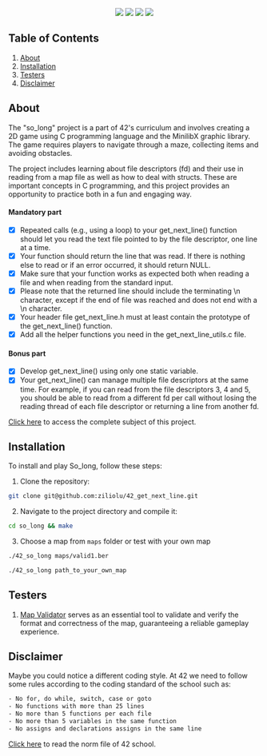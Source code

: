 <p align="center">
  <img src="https://img.shields.io/github/languages/top/ziliolu/42_get_next_line?color=#FFFFFF&style=flat-square" />
  <img src="https://img.shields.io/badge/score-125%20%2F%20100-success?color=#FFFFFF&style=flat-square" />
  <img src="https://img.shields.io/badge/status-finished-success?color=#FFFFFF&style=flat-square" />
  <img src="https://img.shields.io/github/last-commit/ziliolu/42_get_next_line?color=#FFFFFF&style=flat-square" />
</p>

## Table of Contents

1. [About](#about)
2. [Installation](#installation)
4. [Testers](#testers)
5. [Disclaimer](#disclaimer)

## About

The "so_long" project is a part of 42's curriculum and involves creating a 2D game using C programming language and the MinilibX graphic library. The game requires players to navigate through a maze, collecting items and avoiding obstacles.

The project includes learning about file descriptors (fd) and their use in reading from a map file as well as how to deal with structs. These are important concepts in C programming, and this project provides an opportunity to practice both in a fun and engaging way.

#### Mandatory part 

- [X] Repeated calls (e.g., using a loop) to your get_next_line() function should let
you read the text file pointed to by the file descriptor, one line at a time.
- [X] Your function should return the line that was read. If there is nothing else to read or if an error occurred, it should return NULL.
- [X] Make sure that your function works as expected both when reading a file and when reading from the standard input.
- [X] Please note that the returned line should include the terminating \n character, except if the end of file was reached and does not end with a \n character.
- [X] Your header file get_next_line.h must at least contain the prototype of the get_next_line() function.
- [X] Add all the helper functions you need in the get_next_line_utils.c file.

#### Bonus part
- [X] Develop get_next_line() using only one static variable.
- [X] Your get_next_line() can manage multiple file descriptors at the same time. For example, if you can read from the file descriptors 3, 4 and 5, you should be able to read from a different fd per call without losing the reading thread of each file descriptor or returning a line from another fd.

[Click here](https://github.com/ziliolu/42_so_long/blob/main/so_long_subject.pdf) to access the complete subject of this project.

## Installation

To install and play So_long, follow these steps:

1. Clone the repository:
  ```bash
  git clone git@github.com:ziliolu/42_get_next_line.git
  ```
2. Navigate to the project directory and compile it:
  ```bash
  cd so_long && make
  ```
3. Choose a map from `maps` folder or test with your own map
  ```bash
  ./42_so_long maps/valid1.ber
  ```
  ```bash
  ./42_so_long path_to_your_own_map
  ```

## Testers 

1. [Map Validator](https://github.com/Nuno-Jesus/so_long_map_validator) serves as an essential tool to validate and verify the format and correctness of the map, guaranteeing a reliable gameplay experience.
   
## Disclaimer 

Maybe you could notice a different coding style.
At 42 we need to follow some rules according to the coding standard of the school such as:

```bash
- No for, do while, switch, case or goto 
- No functions with more than 25 lines 
- No more than 5 functions per each file
- No more than 5 variables in the same function
- No assigns and declarations assigns in the same line
```
[Click here](https://github.com/MagicHatJo/-42-Norm/blob/master/norme.en.pdf) to read the norm file of 42 school. 
